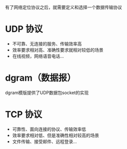  有了网络定位协议之后，就需要定义和选择一个数据传输协议

# UDP 协议

- 不可靠、无连接的服务、传输效率高
- 效率要求相对高、准确性要求就相对较低的场景
- 在线视频，网络语音电话...

# dgram（数据报）

  dgram模版提供了UDP数据包socket的实现

# TCP 协议

- 可靠性、面向连接的协议、传输效率低
- 效率要求相对低、但是准确性相对较高的场景
- 文件传输、接受邮件、远程登录...

